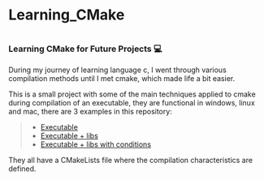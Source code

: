 <h1>Learning_CMake<h1> 

<h3>Learning CMake for Future Projects 💻</h3> 


During my journey of learning language c, I went through various compilation methods until I met cmake, which made life a bit easier.

This is a small project with some of the main techniques applied to cmake during compilation of an executable, they are functional in windows, linux and mac, there are 3 examples in this repository:
<blockquote>
<ul>
    <li><a href="www.google.com.br">Executable</a></li>
    <li><a href="www.google.com.br">Executable + libs</a></li>
    <li><a href="www.google.com.br">Executable + libs with conditions</a></li>
</ul>
</blockquote>

They all have a CMakeLists file where the compilation characteristics are defined.
